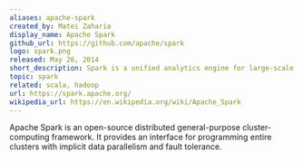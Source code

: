 ```yaml
---
aliases: apache-spark
created_by: Matei Zaharia
display_name: Apache Spark
github_url: https://github.com/apache/spark
logo: spark.png
released: May 26, 2014
short_description: Spark is a unified analytics engine for large-scale data processing.
topic: spark
related: scala, hadoop
url: https://spark.apache.org/
wikipedia_url: https://en.wikipedia.org/wiki/Apache_Spark
---
```


Apache Spark is an open-source distributed general-purpose cluster-computing framework. It provides an interface for programming entire clusters with implicit data parallelism and fault tolerance.
